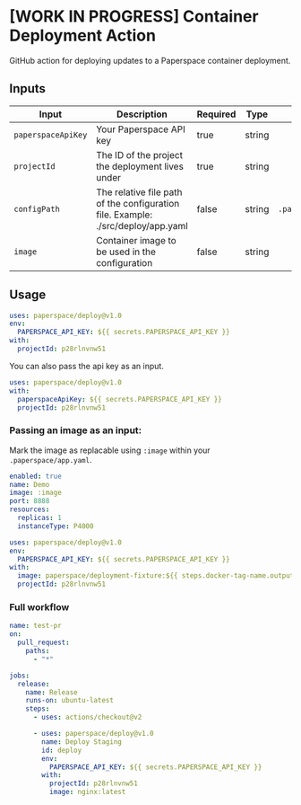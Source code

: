 # [WORK IN PROGRESS] Container Deployment Action
GitHub action for deploying updates to a Paperspace container deployment.

## Inputs

| Input | Description | Required | Type | Default
| --- | --- | --- | --- | ---
| `paperspaceApiKey` | Your Paperspace API key | true | string |
| `projectId` | The ID of the project the deployment lives under | true | string |
| `configPath` | The relative file path of the configuration file. Example: ./src/deploy/app.yaml | false | string | `.paperspace/app.yaml`
| `image` | Container image to be used in the configuration | false | string |

## Usage

```yaml
uses: paperspace/deploy@v1.0
env:
  PAPERSPACE_API_KEY: ${{ secrets.PAPERSPACE_API_KEY }}
with:
  projectId: p28rlnvnw51
```

You can also pass the api key as an input.

```yaml
uses: paperspace/deploy@v1.0
with:
  paperspaceApiKey: ${{ secrets.PAPERSPACE_API_KEY }}
  projectId: p28rlnvnw51
```

### Passing an image as an input:

Mark the image as replacable using `:image` within your `.paperspace/app.yaml`.
```yaml
enabled: true
name: Demo
image: :image
port: 8888
resources:
  replicas: 1
  instanceType: P4000
  ```


```yaml
uses: paperspace/deploy@v1.0
env:
  PAPERSPACE_API_KEY: ${{ secrets.PAPERSPACE_API_KEY }}
with:
  image: paperspace/deployment-fixture:${{ steps.docker-tag-name.outputs.DOCKER_TAG_NAME }})
  projectId: p28rlnvnw51
```

### Full workflow

```yaml
name: test-pr
on:
  pull_request:
    paths:
      - "*"

jobs:
  release:
    name: Release
    runs-on: ubuntu-latest
    steps:
      - uses: actions/checkout@v2

      - uses: paperspace/deploy@v1.0
        name: Deploy Staging
        id: deploy
        env:
          PAPERSPACE_API_KEY: ${{ secrets.PAPERSPACE_API_KEY }}
        with:
          projectId: p28rlnvnw51
          image: nginx:latest
```
